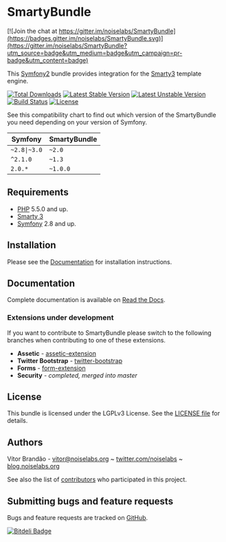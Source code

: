 SmartyBundle
============

[![Join the chat at https://gitter.im/noiselabs/SmartyBundle](https://badges.gitter.im/noiselabs/SmartyBundle.svg)](https://gitter.im/noiselabs/SmartyBundle?utm_source=badge&utm_medium=badge&utm_campaign=pr-badge&utm_content=badge)

[@documentation]:   http://smartybundle.readthedocs.io/   "SmartyBundle Documentation"
[@php]:             http://php.net/                         "PHP: Hypertext Preprocessor"
[@smarty]:          http://www.smarty.net/                  "The compiling PHP template engine"
[@symfony]:         http://www.symfony.com/                 "High Performance PHP Framework for Web Development"

This [Symfony2](http://symfony.com/) bundle provides integration for the [Smarty3](http://www.smarty.net/) template engine.

[![Total Downloads](https://poser.pugx.org/noiselabs/smarty-bundle/downloads.png)](https://packagist.org/packages/noiselabs/smarty-bundle)
[![Latest Stable Version](https://poser.pugx.org/noiselabs/smarty-bundle/v/stable.png)](https://packagist.org/packages/noiselabs/smarty-bundle)
[![Latest Unstable Version](https://poser.pugx.org/noiselabs/smarty-bundle/v/unstable.png)](https://packagist.org/packages/noiselabs/smarty-bundle)
[![Build Status](https://secure.travis-ci.org/noiselabs/SmartyBundle.png)](http://travis-ci.org/noiselabs/SmartyBundle)
[![License](https://poser.pugx.org/noiselabs/smarty-bundle/license.png)](https://packagist.org/packages/noiselabs/smarty-bundle)

See this compatibility chart to find out which version of the SmartyBundle you need depending on your version of Symfony.

| Symfony | SmartyBundle |
|---|---|
| <code>~2.8&#124;~3.0</code> | `~2.0` |
| `^2.1.0` | `~1.3` |
| `2.0.*` | `~1.0.0` |

Requirements
------------

* [PHP][@php] 5.5.0 and up.
* [Smarty 3][@smarty]
* [Symfony][@symfony] 2.8 and up.

Installation
------------

Please see the [Documentation][@documentation] for installation instructions.

Documentation
-------------

Complete documentation is available on [Read the Docs][@documentation].

### Extensions under development

If you want to contribute to SmartyBundle please switch to the following branches when contributing to one of these extensions.

* **Assetic** - [assetic-extension](https://github.com/noiselabs/SmartyBundle/tree/assetic-extension)
* **Twitter Bootstrap** - [twitter-bootstrap](https://github.com/noiselabs/SmartyBundle/tree/twitter-bootstrap)
* **Forms** - [form-extension](https://github.com/noiselabs/SmartyBundle/tree/form-extension)
* **Security** - *completed, merged into master*

License
-------

This bundle is licensed under the LGPLv3 License. See the [LICENSE file](https://github.com/noiselabs/SmartyBundle/blob/master/Resources/meta/LICENSE) for details.

Authors
-------

Vítor Brandão - <vitor@noiselabs.org> ~ [twitter.com/noiselabs](http://twitter.com/noiselabs) ~ [blog.noiselabs.org](http://blog.noiselabs.org)

See also the list of [contributors](https://github.com/noiselabs/SmartyBundle/contributors) who participated in this project.

Submitting bugs and feature requests
------------------------------------

Bugs and feature requests are tracked on [GitHub](https://github.com/noiselabs/SmartyBundle/issues).


[![Bitdeli Badge](https://d2weczhvl823v0.cloudfront.net/noiselabs/smartybundle/trend.png)](https://bitdeli.com/free "Bitdeli Badge")

